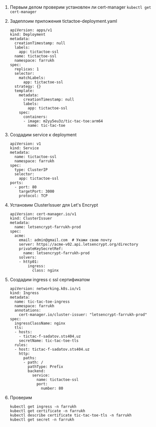 1) Первым делом проверим установлен ли cert-manager  ```kubectl get cert-manager```

2) Задеплоим приложения tictactoe-deployment.yaml
   ```
   apiVersion: apps/v1
   kind: Deployment
   metadata:
     creationTimestamp: null
     labels:
       app: tictactoe-ssl
     name: tictactoe-ssl
     namespace: farrukh
   spec:
     replicas: 1
     selector:
       matchLabels:
         app: tictactoe-ssl
     strategy: {}
     template:
       metadata:
         creationTimestamp: null
         labels:
           app: tictactoe-ssl
       spec:
         containers:
         - image: m2yy5eu3z/tic-tac-toe:arm64
           name: tic-tac-toe
   ```
3) Создадим service к deployment
   ```
   apiVersion: v1
   kind: Service
   metadata:
     name: tictactoe-ssl
     namespace: farrukh
   spec:
     type: ClusterIP
     selector:
       app: tictactoe-ssl
   ports:
     - port: 80
       targetPort: 3000
       protocol: TCP
    ```

4) Установим ClusterIssuer для Let's Encrypt
   ```
   apiVersion: cert-manager.io/v1
   kind: ClusterIssuer
   metadata:
     name: letsencrypt-farrukh-prod
   spec:
     acme:
       email: admin@gmail.com  # Укажи свою почту
       server: https://acme-v02.api.letsencrypt.org/directory
       privateKeySecretRef:
         name: letsencrypt-farrukh-prod
       solvers:
       - http01:
           ingress:
             class: nginx

   ```

5) Создадим ingress с ssl сертификатом
   ```
   apiVersion: networking.k8s.io/v1
   kind: Ingress
   metadata:
     name: tic-tac-toe-ingress
     namespace: farrukh
     annotations:
       cert-manager.io/cluster-issuer: "letsencrypt-farrukh-prod"
   spec:
     ingressClassName: nginx
     tls:
     - hosts:
       - tictac-f-sadatov.sts404.uz
       secretName: tic-tac-toe-tls
     rules:
     - host: tictac-f-sadatov.sts404.uz
       http:
         paths:
         - path: /
           pathType: Prefix
           backend:
             service:
               name: tictactoe-ssl
               port:
                 number: 80
      ```

6) Проверим
   ```
   kubectl get ingress -n farrukh
   kubectl get certificate -n farrukh
   kubectl describe certificate tic-tac-toe-tls -n farrukh
   kubectl get secret -n farrukh
   ```























